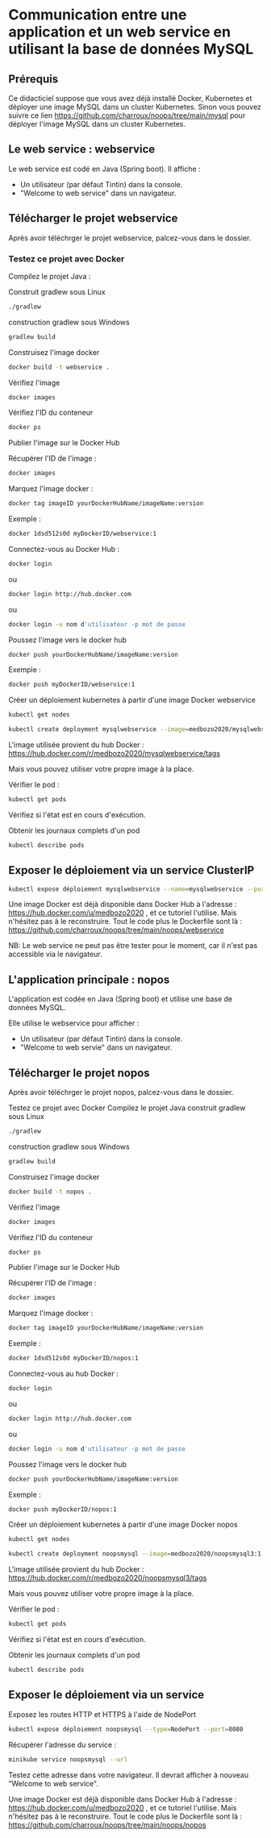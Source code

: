 # Communication entre une application et un web service en utilisant la base de données MySQL

## Prérequis
Ce didacticiel suppose que vous avez déjà installé Docker, Kubernetes et déployer une image MySQL dans un cluster Kubernetes.
Sinon vous pouvez suivre ce lien https://github.com/charroux/noops/tree/main/mysql pour déployer l'image MySQL dans un cluster Kubernetes.

## Le web service : webservice
Le web service est codé en Java (Spring boot).
Il affiche :
* Un utilisateur (par défaut Tintin) dans la console.
* "Welcome to web service" dans un navigateur. 

## Télécharger le projet webservice
Après avoir téléchrger le projet webservice, palcez-vous dans le dossier.

### Testez ce projet avec Docker
Compilez le projet Java :

Construit  gradlew sous Linux
```bash
./gradlew 
```
construction gradlew sous Windows
```bash
gradlew build
```
Construisez l'image docker 
```bash
docker build -t webservice .
```
Vérifiez l'image
``` bash
docker images 
```
Vérifiez l'ID du conteneur 
``` bash
docker ps
```
Publier l'image sur le Docker Hub

Récupérer l'ID de l'image : 
```bash 
docker images
```
Marquez l'image docker : 
``` bash
docker tag imageID yourDockerHubName/imageName:version
```

Exemple :
``` bash
docker 1dsd512s0d myDockerID/webservice:1
``` 
Connectez-vous au Docker Hub :
``` bash
docker login
``` 
ou
``` bash
docker login http://hub.docker.com 
``` 
ou
``` bash
docker login -u nom d'utilisateur -p mot de passe
``` 
Poussez l'image vers le docker hub 
``` bash
docker push yourDockerHubName/imageName:version
``` 
Exemple : 
``` bash
docker push myDockerID/webservice:1
```
Créer un déploiement kubernetes à partir d'une image Docker webservice
``` bash
kubectl get nodes

kubectl create deployment mysqlwebservice --image=medbozo2020/mysqlwebservice:1
``` 
L'image utilisée provient du hub Docker : https://hub.docker.com/r/medbozo2020/mysqlwebservice/tags

Mais vous pouvez utiliser votre propre image à la place.

Vérifier le pod :
``` bash
kubectl get pods
``` 
Vérifiez si l'état est en cours d'exécution.

Obtenir les journaux complets d'un pod 
``` bash
kubectl describe pods
``` 
## Exposer le déploiement via un service ClusterIP

``` bash
kubectl expose déploiement mysqlwebservice --name=mysqlwebservice --port=8181
``` 

Une image Docker est déjà disponible dans Docker Hub à l'adresse : https://hub.docker.com/u/medbozo2020 , et ce tutoriel l'utilise. Mais n'hésitez pas à le reconstruire. Tout le code plus le Dockerfile sont là : https://github.com/charroux/noops/tree/main/noops/webservice

NB: Le web service ne peut pas être tester pour le moment, car il n'est pas accessible via le navigateur.

## L'application principale : nopos
L'application est codée en Java (Spring boot) et utilise une base de données MySQL.

Elle utilise le webservice pour afficher :
* Un utilisateur (par défaut Tintin) dans la console.
* "Welcome to web servie" dans un navigateur. 

## Télécharger le projet nopos
Après avoir téléchrger le projet nopos, palcez-vous dans le dossier.

Testez ce projet avec Docker
Compilez le projet Java 
construit  gradlew sous Linux
```bash
./gradlew 
```
construction gradlew sous Windows
```bash
gradlew build
```
Construisez l'image docker 
```bash
docker build -t nopos .
```
Vérifiez l'image
``` bash
docker images 
```
Vérifiez l'ID du conteneur 
``` bash
docker ps
```
Publier l'image sur le Docker Hub

Récupérer l'ID de l'image : 
```bash 
docker images
```
Marquez l'image docker : 
``` bash
docker tag imageID yourDockerHubName/imageName:version
```

Exemple :
``` bash
docker 1dsd512s0d myDockerID/nopos:1
``` 
Connectez-vous au hub Docker :
``` bash
docker login
``` 
ou
``` bash
docker login http://hub.docker.com 
``` 
ou
``` bash
docker login -u nom d'utilisateur -p mot de passe
``` 
Poussez l'image vers le docker hub 
``` bash
docker push yourDockerHubName/imageName:version
``` 
Exemple : 
``` bash
docker push myDockerID/nopos:1
```
Créer un déploiement kubernetes à partir d'une image Docker nopos 
``` bash
kubectl get nodes

kubectl create deployment noopsmysql --image=medbozo2020/noopsmysql3:1
``` 
L'image utilisée provient du hub Docker : https://hub.docker.com/r/medbozo2020/noopsmysql3/tags

Mais vous pouvez utiliser votre propre image à la place.

Vérifier le pod :
``` bash
kubectl get pods
``` 
Vérifiez si l'état est en cours d'exécution.

Obtenir les journaux complets d'un pod 
``` bash
kubectl describe pods
``` 
## Exposer le déploiement via un service
Exposez les routes HTTP et HTTPS à l'aide de NodePort
``` bash
kubectl expose déploiement noopsmysql --type=NodePort --port=8080
``` 
Récupérer l'adresse du service :
``` bash
minikube service noopsmysql --url
``` 
Testez cette adresse dans votre navigateur. Il devrait afficher à nouveau "Welcome to web service".


Une image Docker est déjà disponible dans Docker Hub à l'adresse : https://hub.docker.com/u/medbozo2020 , et ce tutoriel l'utilise. Mais n'hésitez pas à le reconstruire. Tout le code plus le Dockerfile sont là : https://github.com/charroux/noops/tree/main/noops/nopos




